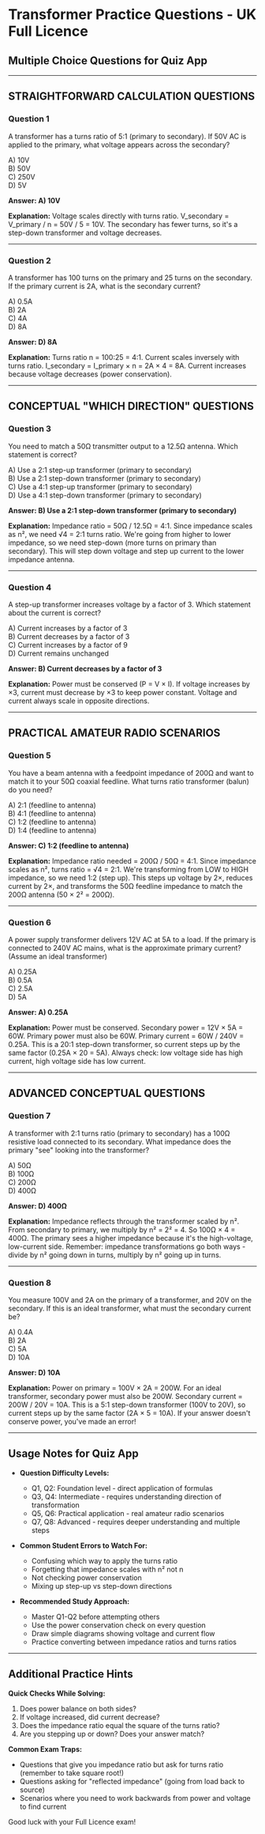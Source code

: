 # Transformer Practice Questions - UK Full Licence
## Multiple Choice Questions for Quiz App

---

## STRAIGHTFORWARD CALCULATION QUESTIONS

### Question 1
A transformer has a turns ratio of 5:1 (primary to secondary). If 50V AC is applied to the primary, what voltage appears across the secondary?

A) 10V  
B) 50V  
C) 250V  
D) 5V

**Answer: A) 10V**

**Explanation:** Voltage scales directly with turns ratio. V_secondary = V_primary / n = 50V / 5 = 10V. The secondary has fewer turns, so it's a step-down transformer and voltage decreases.

---

### Question 2
A transformer has 100 turns on the primary and 25 turns on the secondary. If the primary current is 2A, what is the secondary current?

A) 0.5A  
B) 2A  
C) 4A  
D) 8A

**Answer: D) 8A**

**Explanation:** Turns ratio n = 100:25 = 4:1. Current scales inversely with turns ratio. I_secondary = I_primary × n = 2A × 4 = 8A. Current increases because voltage decreases (power conservation).

---

## CONCEPTUAL "WHICH DIRECTION" QUESTIONS

### Question 3
You need to match a 50Ω transmitter output to a 12.5Ω antenna. Which statement is correct?

A) Use a 2:1 step-up transformer (primary to secondary)  
B) Use a 2:1 step-down transformer (primary to secondary)  
C) Use a 4:1 step-up transformer (primary to secondary)  
D) Use a 4:1 step-down transformer (primary to secondary)

**Answer: B) Use a 2:1 step-down transformer (primary to secondary)**

**Explanation:** Impedance ratio = 50Ω / 12.5Ω = 4:1. Since impedance scales as n², we need √4 = 2:1 turns ratio. We're going from higher to lower impedance, so we need step-down (more turns on primary than secondary). This will step down voltage and step up current to the lower impedance antenna.

---

### Question 4
A step-up transformer increases voltage by a factor of 3. Which statement about the current is correct?

A) Current increases by a factor of 3  
B) Current decreases by a factor of 3  
C) Current increases by a factor of 9  
D) Current remains unchanged

**Answer: B) Current decreases by a factor of 3**

**Explanation:** Power must be conserved (P = V × I). If voltage increases by ×3, current must decrease by ×3 to keep power constant. Voltage and current always scale in opposite directions.

---

## PRACTICAL AMATEUR RADIO SCENARIOS

### Question 5
You have a beam antenna with a feedpoint impedance of 200Ω and want to match it to your 50Ω coaxial feedline. What turns ratio transformer (balun) do you need?

A) 2:1 (feedline to antenna)  
B) 4:1 (feedline to antenna)  
C) 1:2 (feedline to antenna)  
D) 1:4 (feedline to antenna)

**Answer: C) 1:2 (feedline to antenna)**

**Explanation:** Impedance ratio needed = 200Ω / 50Ω = 4:1. Since impedance scales as n², turns ratio = √4 = 2:1. We're transforming from LOW to HIGH impedance, so we need 1:2 (step up). This steps up voltage by 2×, reduces current by 2×, and transforms the 50Ω feedline impedance to match the 200Ω antenna (50 × 2² = 200Ω).

---

### Question 6
A power supply transformer delivers 12V AC at 5A to a load. If the primary is connected to 240V AC mains, what is the approximate primary current? (Assume an ideal transformer)

A) 0.25A  
B) 0.5A  
C) 2.5A  
D) 5A

**Answer: A) 0.25A**

**Explanation:** Power must be conserved. Secondary power = 12V × 5A = 60W. Primary power must also be 60W. Primary current = 60W / 240V = 0.25A. This is a 20:1 step-down transformer, so current steps up by the same factor (0.25A × 20 = 5A). Always check: low voltage side has high current, high voltage side has low current.

---

## ADVANCED CONCEPTUAL QUESTIONS

### Question 7
A transformer with 2:1 turns ratio (primary to secondary) has a 100Ω resistive load connected to its secondary. What impedance does the primary "see" looking into the transformer?

A) 50Ω  
B) 100Ω  
C) 200Ω  
D) 400Ω

**Answer: D) 400Ω**

**Explanation:** Impedance reflects through the transformer scaled by n². From secondary to primary, we multiply by n² = 2² = 4. So 100Ω × 4 = 400Ω. The primary sees a higher impedance because it's the high-voltage, low-current side. Remember: impedance transformations go both ways - divide by n² going down in turns, multiply by n² going up in turns.

---

### Question 8
You measure 100V and 2A on the primary of a transformer, and 20V on the secondary. If this is an ideal transformer, what must the secondary current be?

A) 0.4A  
B) 2A  
C) 5A  
D) 10A

**Answer: D) 10A**

**Explanation:** Power on primary = 100V × 2A = 200W. For an ideal transformer, secondary power must also be 200W. Secondary current = 200W / 20V = 10A. This is a 5:1 step-down transformer (100V to 20V), so current steps up by the same factor (2A × 5 = 10A). If your answer doesn't conserve power, you've made an error!

---

## Usage Notes for Quiz App

- **Question Difficulty Levels:**
  - Q1, Q2: Foundation level - direct application of formulas
  - Q3, Q4: Intermediate - requires understanding direction of transformation
  - Q5, Q6: Practical application - real amateur radio scenarios
  - Q7, Q8: Advanced - requires deeper understanding and multiple steps

- **Common Student Errors to Watch For:**
  - Confusing which way to apply the turns ratio
  - Forgetting that impedance scales with n² not n
  - Not checking power conservation
  - Mixing up step-up vs step-down directions

- **Recommended Study Approach:**
  - Master Q1-Q2 before attempting others
  - Use the power conservation check on every question
  - Draw simple diagrams showing voltage and current flow
  - Practice converting between impedance ratios and turns ratios

---

## Additional Practice Hints

**Quick Checks While Solving:**
1. Does power balance on both sides?
2. If voltage increased, did current decrease?
3. Does the impedance ratio equal the square of the turns ratio?
4. Are you stepping up or down? Does your answer match?

**Common Exam Traps:**
- Questions that give you impedance ratio but ask for turns ratio (remember to take square root!)
- Questions asking for "reflected impedance" (going from load back to source)
- Scenarios where you need to work backwards from power and voltage to find current

Good luck with your Full Licence exam!